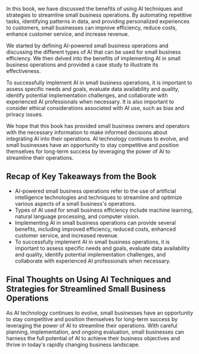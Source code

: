 

In this book, we have discussed the benefits of using AI techniques and strategies to streamline small business operations. By automating repetitive tasks, identifying patterns in data, and providing personalized experiences to customers, small businesses can improve efficiency, reduce costs, enhance customer service, and increase revenue.

We started by defining AI-powered small business operations and discussing the different types of AI that can be used for small business efficiency. We then delved into the benefits of implementing AI in small business operations and provided a case study to illustrate its effectiveness.

To successfully implement AI in small business operations, it is important to assess specific needs and goals, evaluate data availability and quality, identify potential implementation challenges, and collaborate with experienced AI professionals when necessary. It is also important to consider ethical considerations associated with AI use, such as bias and privacy issues.

We hope that this book has provided small business owners and operators with the necessary information to make informed decisions about integrating AI into their operations. AI technology continues to evolve, and small businesses have an opportunity to stay competitive and position themselves for long-term success by leveraging the power of AI to streamline their operations.

Recap of Key Takeaways from the Book
------------------------------------

* AI-powered small business operations refer to the use of artificial intelligence technologies and techniques to streamline and optimize various aspects of a small business's operations.
* Types of AI used for small business efficiency include machine learning, natural language processing, and computer vision.
* Implementing AI in small business operations can provide several benefits, including improved efficiency, reduced costs, enhanced customer service, and increased revenue.
* To successfully implement AI in small business operations, it is important to assess specific needs and goals, evaluate data availability and quality, identify potential implementation challenges, and collaborate with experienced AI professionals when necessary.

Final Thoughts on Using AI Techniques and Strategies for Streamlined Small Business Operations
----------------------------------------------------------------------------------------------

As AI technology continues to evolve, small businesses have an opportunity to stay competitive and position themselves for long-term success by leveraging the power of AI to streamline their operations. With careful planning, implementation, and ongoing evaluation, small businesses can harness the full potential of AI to achieve their business objectives and thrive in today's rapidly changing business landscape.
